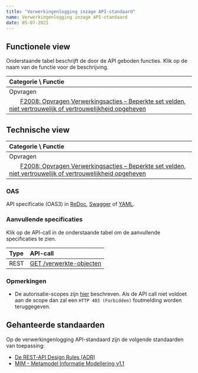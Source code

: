 ```yaml
---
title: "Verwerkingenlogging inzage API-standaard"
name: Verwerkingenlogging inzage API-standaard
date: 05-07-2021
---
```


## Functionele view

Onderstaande tabel beschrijft de door de API geboden functies. Klik op de naam van de functie voor de beschrijving.

| Categorie \ Functie  |
| :----------- |
| Opvragen | 
| &nbsp;&nbsp;&nbsp;&nbsp;&nbsp;&nbsp; [F2008: Opvragen Verwerkingsacties – Beperkte set velden, niet vertrouwelijk of vertrouwelijkheid opgeheven](../achtergronddocumentatie/ontwerp/artefacten/2008.md) |


## Technische view
| Categorie \ Functie  |
| :----------- |
| Opvragen | 
| &nbsp;&nbsp;&nbsp;&nbsp;&nbsp;&nbsp; [F2008: Opvragen Verwerkingsacties – Beperkte set velden, niet vertrouwelijk of  vertrouwelijkheid opgeheven](../achtergronddocumentatie/ontwerp/artefacten/2008.md) |

### OAS
API specificatie (OAS3) in
  [ReDoc](http://redocly.github.io/redoc/?url=https://raw.githubusercontent.com/VNG-Realisatie/gemma-verwerkingenlogging/master/docs/_content/api-read/openapi.yaml),
  [Swagger](https://petstore.swagger.io/?url=https://raw.githubusercontent.com/VNG-Realisatie/gemma-verwerkingenlogging/master/docs/_content/api-read/openapi.yaml) of
  [YAML](https://raw.githubusercontent.com/VNG-Realisatie/gemma-verwerkingenlogging/master/docs/_content/api-read/openapi.yaml).

### Aanvullende specificaties

Klik op de API-call in de onderstaande tabel om de aanvullende specificaties te zien.

| Type | API-call |
| :---- | :------- |
| REST | [GET /verwerkte-objecten](./aanvullendespecificatie-verwerkteobjecten-get.md) |

### Opmerkingen
- De autorisatie-scopes zijn [hier](https://github.com/VNG-Realisatie/gemma-verwerkingenlogging/blob/master/docs/_content/api-read/oas-specification/logging-verwerkingen-api/scopes.md) beschreven. Als de API call niet voldoet aan de scope dan zal een `HTTP 403 (Forbidden)` foutmelding worden teruggegeven.

## Gehanteerde standaarden
Op de verwerkingenlogging API-standaard zijn de volgende standaarden van toepassing:
- [De REST-API Design Rules (ADR)](https://forumstandaardisatie.nl/open-standaarden/rest-api-design-rules)
- [MIM - Metamodel Informatie Modellering v1.1](https://docs.geostandaarden.nl/mim/mim/)
